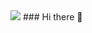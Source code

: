 <img src="https://capsule-render.vercel.app/api?type=slice&color=auto&height=300&section=header&text=Viva%20&fontSize=90" />
### Hi there 👋

<!--
**YunJaem06/YunJaem06** is a ✨ _special_ ✨ repository because its `README.md` (this file) appears on your GitHub profile.

Here are some ideas to get you started:

- 🔭 I’m currently working on ...
- 🌱 I’m currently learning ...
- 👯 I’m looking to collaborate on ...
- 🤔 I’m looking for help with ...
- 💬 Ask me about ...
- 📫 How to reach me: ...
- 😄 Pronouns: ...
- ⚡ Fun fact: ...
-->

